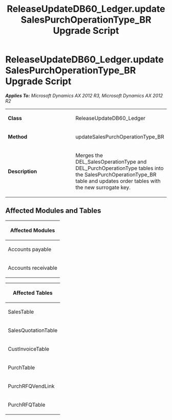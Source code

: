 ﻿---
title: ReleaseUpdateDB60_Ledger.updateSalesPurchOperationType_BR Upgrade Script
TOCTitle: ReleaseUpdateDB60_Ledger.updateSalesPurchOperationType_BR Upgrade Script
ms:assetid: c4dd9da2-3cbc-336e-aef0-0805c4e74af5
ms:mtpsurl: https://msdn.microsoft.com/en-us/library/JJ686868(v=AX.60)
ms:contentKeyID: 49711065
ms.date: 05/18/2015
mtps_version: v=AX.60
---

# ReleaseUpdateDB60\_Ledger.updateSalesPurchOperationType\_BR Upgrade Script 


_**Applies To:** Microsoft Dynamics AX 2012 R3, Microsoft Dynamics AX 2012 R2_

<table>
<colgroup>
<col style="width: 50%" />
<col style="width: 50%" />
</colgroup>
<tbody>
<tr class="odd">
<td><p><strong>Class</strong></p></td>
<td><p>ReleaseUpdateDB60_Ledger</p></td>
</tr>
<tr class="even">
<td><p><strong>Method</strong></p></td>
<td><p>updateSalesPurchOperationType_BR</p></td>
</tr>
<tr class="odd">
<td><p><strong>Description</strong></p></td>
<td><p>Merges the DEL_SalesOperationType and DEL_PurchOperationType tables into the SalesPurchOperationType_BR table and updates order tables with the new surrogate key.</p></td>
</tr>
</tbody>
</table>


## Affected Modules and Tables

<table>
<colgroup>
<col style="width: 100%" />
</colgroup>
<thead>
<tr class="header">
<th><p>Affected Modules</p></th>
</tr>
</thead>
<tbody>
<tr class="odd">
<td><p>Accounts payable</p></td>
</tr>
<tr class="even">
<td><p>Accounts receivable</p></td>
</tr>
</tbody>
</table>


<table>
<colgroup>
<col style="width: 100%" />
</colgroup>
<thead>
<tr class="header">
<th><p>Affected Tables</p></th>
</tr>
</thead>
<tbody>
<tr class="odd">
<td><p>SalesTable</p></td>
</tr>
<tr class="even">
<td><p>SalesQuotationTable</p></td>
</tr>
<tr class="odd">
<td><p>CustInvoiceTable</p></td>
</tr>
<tr class="even">
<td><p>PurchTable</p></td>
</tr>
<tr class="odd">
<td><p>PurchRFQVendLink</p></td>
</tr>
<tr class="even">
<td><p>PurchRFQTable</p></td>
</tr>
</tbody>
</table>

  


